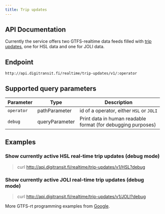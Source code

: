 ```yaml
---
title: Trip updates
---
```


## API Documentation
Currently the service offers two GTFS-realtime data feeds filled with [trip updates](https://developers.google.com/transit/gtfs-realtime/guides/trip-updates), one for HSL data and one for JOLI data.

## Endpoint
`http://api.digitransit.fi/realtime/trip-updates/v1/:operator`
<!--<pre>http://api.digitransit.fi/realtime/raildigitraffic2gtfsrt/v1/:operator/:debug</pre>

**Note:** raildigitraffic2gtfsrt is for internal use only-->

## Supported query parameters
| Parameter   | Type           | Description                                                  |
|-------------|----------------|--------------------------------------------------------------|
| `operator`  | pathParameter  | id of a operator, either `HSL` or `JOLI`                               |
| `debug`     | queryParameter | Print data in human readable format (for debugging purposes) |

## Examples

### Show currently active HSL real-time trip updates (debug mode)
> curl http://api.digitransit.fi/realtime/trip-updates/v1/HSL?debug

### Show currently active JOLI real-time trip updates (debug mode)
> curl http://api.digitransit.fi/realtime/trip-updates/v1/JOLI?debug

More GTFS-rt programming examples from [Google](https://developers.google.com/transit/gtfs-realtime/examples/code-samples).
